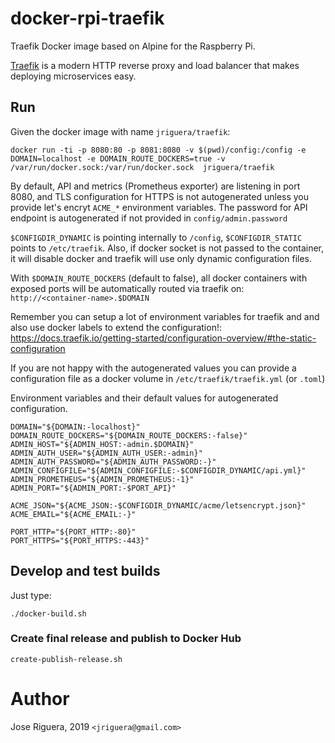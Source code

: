 # docker-rpi-traefik

Traefik Docker image based on Alpine for the Raspberry Pi.

[Traefik](https://traefik.io/) is a modern HTTP reverse proxy and load balancer that makes deploying microservices easy.


## Run

Given the docker image with name `jriguera/traefik`:

```
docker run -ti -p 8080:80 -p 8081:8080 -v $(pwd)/config:/config -e DOMAIN=localhost -e DOMAIN_ROUTE_DOCKERS=true -v /var/run/docker.sock:/var/run/docker.sock  jriguera/traefik
```

By default, API and metrics (Prometheus exporter) are listening in port 8080,
and TLS configuration for HTTPS is not autogenerated unless you provide let's
encryt `ACME_*` environment variables. The password for API endpoint is
autogenerated if not provided in `config/admin.password`

`$CONFIGDIR_DYNAMIC` is pointing internally to `/config`, `$CONFIGDIR_STATIC`
points to `/etc/traefik`. Also, if docker socket is not passed to the container,
it will disable docker and traefik will use only dynamic configuration files.

With `$DOMAIN_ROUTE_DOCKERS` (default to false), all docker containers with
exposed ports will be automatically routed via traefik on:
`http://<container-name>.$DOMAIN`

Remember you can setup a lot of environment variables for traefik and and also use
docker labels to extend the configuration!: https://docs.traefik.io/getting-started/configuration-overview/#the-static-configuration

If you are not happy with the autogenerated values you can provide
a configuration file as a docker volume in `/etc/traefik/traefik.yml` (or `.toml`)

Environment variables and their default values for autogenerated configuration.

```
DOMAIN="${DOMAIN:-localhost}"
DOMAIN_ROUTE_DOCKERS="${DOMAIN_ROUTE_DOCKERS:-false}"
ADMIN_HOST="${ADMIN_HOST:-admin.$DOMAIN}"
ADMIN_AUTH_USER="${ADMIN_AUTH_USER:-admin}"
ADMIN_AUTH_PASSWORD="${ADMIN_AUTH_PASSWORD:-}"
ADMIN_CONFIGFILE="${ADMIN_CONFIGFILE:-$CONFIGDIR_DYNAMIC/api.yml}"
ADMIN_PROMETHEUS="${ADMIN_PROMETHEUS:-1}"
ADMIN_PORT="${ADMIN_PORT:-$PORT_API}"

ACME_JSON="${ACME_JSON:-$CONFIGDIR_DYNAMIC/acme/letsencrypt.json}"
ACME_EMAIL="${ACME_EMAIL:-}"

PORT_HTTP="${PORT_HTTP:-80}"
PORT_HTTPS="${PORT_HTTPS:-443}"
```

## Develop and test builds

Just type:

```
./docker-build.sh
```

### Create final release and publish to Docker Hub

```
create-publish-release.sh
```

# Author

Jose Riguera, 2019 `<jriguera@gmail.com>`

